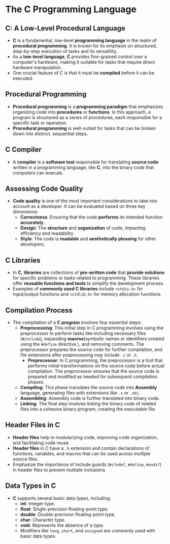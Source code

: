 # The C Programming Language

## **C: A Low-Level Procedural Language**
- **C** is a fundamental, low-level **programming language** in the realm of **procedural programming**. It is known for its emphasis on structured, step-by-step execution of tasks and its versatility.
- As a **low-level language**, **C** provides fine-grained control over a computer's hardware, making it suitable for tasks that require direct hardware manipulation.
- One crucial feature of C is that it must be **compiled** before it can be executed.

## **Procedural Programming**
- **Procedural programming** is a **programming paradigm** that emphasizes organizing code into **procedures** or **functions**. In this approach, a program is structured as a series of procedures, each responsible for a specific task or operation.
- **Procedural programming** is well-suited for tasks that can be broken down into distinct, sequential steps.

## **C Compiler**
- A **compiler** is a **software tool** responsible for translating **source code** written in a programming language, like **C**, into the binary code that computers can execute.

## **Assessing Code Quality**
- **Code quality** is one of the most important considerations to take into account as a developer. It can be evaluated based on three key dimensions:
  - **Correctness**: Ensuring that the code **performs** its intended function **accurately**.
  - **Design**: The **structure** and **organization** of code, impacting efficiency and readability.
  - **Style**: The code is **readable** and **aesthetically pleasing** for other developers.

## **C Libraries**
- In **C**, **libraries** are collections of **pre-written code** that **provide solutions** for specific problems or tasks related to programming. These libraries offer **reusable functions and tools** to simplify the development process.
- Examples of **commonly used C libraries** include `<stdio.h>` for input/output functions and `<stdlib.h>` for memory allocation functions.

## **Compilation Process**
- The compilation of a **C program** involves four essential steps:
  - **Preprocessing**: This initial step in C programming involves using the preprocessor to perform tasks like including necessary files (`#include`), expanding **macros**(symbolic names or identifiers created using the `#define` directive.), and removing comments. The preprocessor prepares the source code for further compilation, and file extensions after preprocessing may include `.c` or `.h.`
    - **Preprocessor**: In C programming, the preprocessor is a tool that performs initial transformations on the source code before actual compilation. The preprocessor ensures that the source code is prepared and modified as needed for subsequent compilation phases.
  - **Compiling**: This phase translates the source code into **Assembly** language, generating files with extensions like `.s` or `.obj`.
  - **Assembling**: Assembly code is further translated into binary code.
  - **Linking**: The final step involves linking the binary code of related files into a cohesive binary program, creating the executable file.

## **Header Files in C**
- **Header files** help in modularizing code, improving code organization, and facilitating code reuse.
- **Header files** in C have a `.h` extension and contain declarations of functions, variables, and macros that can be used across multiple source files.
- Emphasize the importance of include guards (`#ifndef`, `#define`, `#endif`) in header files to prevent multiple inclusions.

## **Data Types in C**
- **C** supports several basic data types, including:
  - **int**: Integer type.
  - **float**: Single-precision floating-point type.
  - **double**: Double-precision floating-point type.
  - **char**: Character type.
  - **void**: Represents the absence of a type.
  - Modifiers like `long`, `short`, and `unsigned` are commonly used with basic data types.
